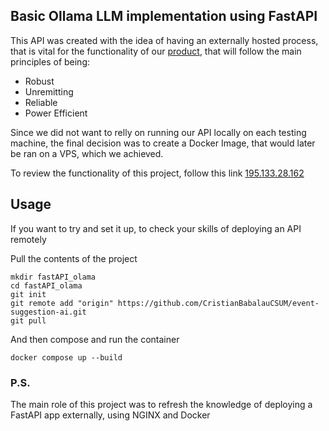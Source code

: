<!-- Introduction -->
## Basic Ollama LLM implementation using FastAPI 

This API was created with the idea of having an externally hosted process, that is vital for the functionality of our [product](https://github.com/CristianBabalauCSUM/event-suggestion-ai), that will follow the main principles of being: <br> 

<!-- Unordered List -->
* Robust
* Unremitting
* Reliable
* Power Efficient 

Since we did not want to relly on running our API locally on each testing machine, the final decision was to create a Docker Image, that would later be ran on a VPS, which we achieved. 

To review the functionality of this project, follow this link [195.133.28.162](http://195.133.28.162/)


## Usage

If you want to try and set it up, to check your skills of deploying an API remotely 

Pull the contents of the project

```
mkdir fastAPI_olama
cd fastAPI_olama
git init 
git remote add "origin" https://github.com/CristianBabalauCSUM/event-suggestion-ai.git
git pull
```

And then compose and run the container

```
docker compose up --build
```


### P.S.
The main role of this project was to refresh the knowledge of deploying a FastAPI app externally, using NGINX and Docker




